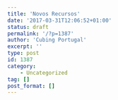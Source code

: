 ```yaml
---
title: 'Novos Recursos'
date: '2017-03-31T12:06:52+01:00'
status: draft
permalink: '/?p=1387'
author: 'Cubing Portugal'
excerpt: ''
type: post
id: 1387
category:
    - Uncategorized
tag: []
post_format: []
---
```

<!DOCTYPE html PUBLIC "-//W3C//DTD HTML 4.0 Transitional//EN" "http://www.w3.org/TR/REC-html40/loose.dtd">
<?xml encoding="UTF-8">
